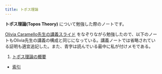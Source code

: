 ```yaml
---
title: トポス理論
---
```


**トポス理論(Topos Theory)** について勉強した際のノートです。

[Olivia Caramello先生の講義スライド](https://www.oliviacaramello.com/Teaching/Teaching.htm) をなぞりながら勉強したので、以下のノートもOlivia先生の講義の構成と同じになっている。講義ノートでは省略されている証明も適宜追記した。また、青字は読んでいる最中に私が付けメモである。

1. [トポス理論の概要](01-overview)


- [索引](99-indexpage)
